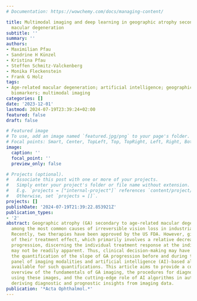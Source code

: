 ```yaml
---
# Documentation: https://wowchemy.com/docs/managing-content/

title: Multimodal imaging and deep learning in geographic atrophy secondary to age-related
  macular degeneration
subtitle: ''
summary: ''
authors:
- Maximilian Pfau
- Sandrine H Künzel
- Kristina Pfau
- Steffen Schmitz-Valckenberg
- Monika Fleckenstein
- Frank G Holz
tags:
- Age-related macular degeneration; artificial intelligence; geographic atrophy; imaging
  biomarkers; multimodal imaging
categories: []
date: '2023-12-01'
lastmod: 2024-07-19T23:39:24+02:00
featured: false
draft: false

# Featured image
# To use, add an image named `featured.jpg/png` to your page's folder.
# Focal points: Smart, Center, TopLeft, Top, TopRight, Left, Right, BottomLeft, Bottom, BottomRight.
image:
  caption: ''
  focal_point: ''
  preview_only: false

# Projects (optional).
#   Associate this post with one or more of your projects.
#   Simply enter your project's folder or file name without extension.
#   E.g. `projects = ["internal-project"]` references `content/project/deep-learning/index.md`.
#   Otherwise, set `projects = []`.
projects: []
publishDate: '2024-07-19T21:39:22.853921Z'
publication_types:
- '2'
abstract: Geographic atrophy (GA) secondary to age-related macular degeneration is
  among the most common causes of irreversible vision loss in industrialized countries.
  Recently, two therapies have been approved by the US FDA. However, given the nature
  of their treatment effect, which primarily involves a relative decrease in disease
  progression, discerning the individual treatment response at the individual level
  may not be readily apparent. Thus, clinical decision-making may have to rely on
  the quantification of the slope of GA progression before and during treatment. A
  panel of imaging modalities and artificial intelligence (AI)-based algorithms are
  available for such quantifications. This article aims to provide a comprehensive
  overview of the fundamentals of GA imaging, the procedures for diagnosis and classification
  using these images, and the cutting-edge role of AI algorithms in automatically
  deriving diagnostic and prognostic insights from imaging data.
publication: '*Acta Ophthalmol.*'
---
```

